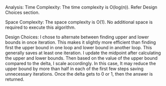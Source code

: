 Analysis:
Time Complexity:
The time complexity is O(log(n)). Refer Design Choices section.

Space Complexity:
The space complexity is O(1). No additional space is required to execute this algorithm.

Design Choices:
I chose to alternate between finding upper and lower bounds in once iteration.
This makes it slightly more efficient than finding first the upper bound in one loop and lower bound in another loop.
This generally saves at least one iteration. 
I update the midpoint after calculating the upper and lower bounds. 
Then based on the value of the upper bound compared to the delta, I scale accordingly.
In this case, It may reduce the upper bound by more than half in each of the first few steps saving unnecessary iterations.
Once the delta gets to 0 or 1, then the answer is returned.